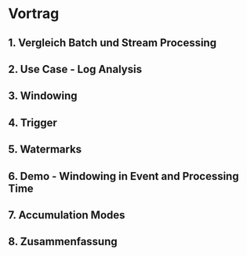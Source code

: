 # Vortrag

## 1. Vergleich Batch und Stream Processing

## 2. Use Case - Log Analysis

## 3. Windowing

## 4. Trigger

## 5. Watermarks

## 6. Demo - Windowing in Event and Processing Time

## 7. Accumulation Modes

## 8. Zusammenfassung
